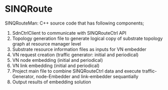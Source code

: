 # SINQRoute

SINQRouteMan:
  C++ source code that has following components;
  1.  SdnCtrlClient to communicate with SINQRouteCtrl API
  2.  Topology generation file to generate logical copy of substrate topology graph at resource manager level
  2.  Substrate resource information files as inputs for VN embedder
  3.  VN request creation (traffic generator: initial and periodical)
  4.  VN node embedding (initial and periodical)
  5.  VN link embedding (initial and periodical)
  6.  Project main file to combine SINQRouteCtrl data and 
      execute traffic-Generator, node-Embedder and link-embedder sequantially
  7.  Output results of embedding solution
